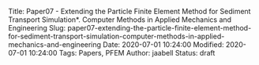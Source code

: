 Title: Paper07 - Extending the Particle Finite Element Method for Sediment Transport Simulation*. Computer Methods in Applied Mechanics and Engineering
Slug: paper07-extending-the-particle-finite-element-method-for-sediment-transport-simulation-computer-methods-in-applied-mechanics-and-engineering
Date: 2020-07-01 10:24:00
Modified: 2020-07-01 10:24:00
Tags: Papers, PFEM
Author: jaabell
Status: draft
